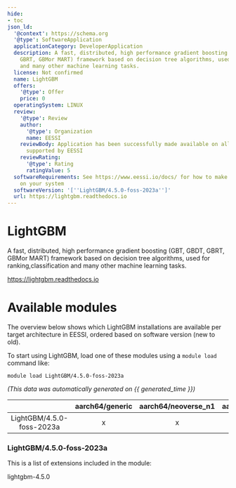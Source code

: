 ```yaml
---
hide:
- toc
json_ld:
  '@context': https://schema.org
  '@type': SoftwareApplication
  applicationCategory: DeveloperApplication
  description: A fast, distributed, high performance gradient boosting (GBT, GBDT,
    GBRT, GBMor MART) framework based on decision tree algorithms, used for ranking,classification
    and many other machine learning tasks.
  license: Not confirmed
  name: LightGBM
  offers:
    '@type': Offer
    price: 0
  operatingSystem: LINUX
  review:
    '@type': Review
    author:
      '@type': Organization
      name: EESSI
    reviewBody: Application has been successfully made available on all architectures
      supported by EESSI
    reviewRating:
      '@type': Rating
      ratingValue: 5
  softwareRequirements: See https://www.eessi.io/docs/ for how to make EESSI available
    on your system
  softwareVersion: '[''LightGBM/4.5.0-foss-2023a'']'
  url: https://lightgbm.readthedocs.io
---
```


LightGBM
========


A fast, distributed, high performance gradient boosting (GBT, GBDT, GBRT, GBMor MART) framework based on decision tree algorithms, used for ranking,classification and many other machine learning tasks.

https://lightgbm.readthedocs.io
# Available modules


The overview below shows which LightGBM installations are available per target architecture in EESSI, ordered based on software version (new to old).

To start using LightGBM, load one of these modules using a `module load` command like:

```shell
module load LightGBM/4.5.0-foss-2023a
```

*(This data was automatically generated on {{ generated_time }})*  

| |aarch64/generic|aarch64/neoverse_n1|aarch64/neoverse_v1|x86_64/generic|x86_64/amd/zen2|x86_64/amd/zen3|x86_64/amd/zen4|x86_64/intel/haswell|x86_64/intel/sapphirerapids|x86_64/intel/skylake_avx512|
| :---: | :---: | :---: | :---: | :---: | :---: | :---: | :---: | :---: | :---: | :---: |
|LightGBM/4.5.0-foss-2023a|x|x|x|x|x|x|x|x|x|x|


### LightGBM/4.5.0-foss-2023a

This is a list of extensions included in the module:

lightgbm-4.5.0